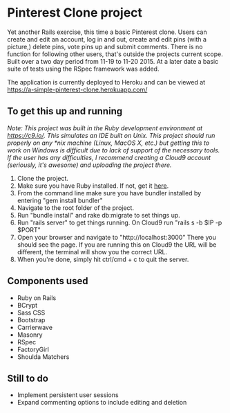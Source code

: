 Pinterest Clone project
=======================

Yet another Rails exercise, this time a basic Pinterest clone.  Users
can create and edit an account, log in and out, create and edit pins (with a 
picture,) delete pins, vote pins up and submit comments.  There is no function 
for following other users, that's outside the projects current scope.  Built 
over a two day period from 11-19 to 11-20 2015.  At a later date a basic suite 
of tests using the RSpec framework was added.

The application is currently deployed to Heroku and can be viewed at 
https://a-simple-pinterest-clone.herokuapp.com/

To get this up and running
--------------------------
_Note: This project was built in the Ruby development environment at https://c9.io/.
This simulates an IDE built on Unix.  This project should run properly on any *nix
machine (Linux, MacOS X, etc.) but getting this to work on Windows is difficult due 
to lack of support of the necessary tools.  If the user has any difficulties, I
recommend creating a Cloud9 account (seriously, it's awesome) and uploading the 
project there._

1. Clone the project.  
2. Make sure you have Ruby installed.  If not, get it [here](https://www.ruby-lang.org/en/downloads/). 
3. From the command line make sure you have bundler installed by entering "gem install bundler"
4. Navigate to the root folder of the project.
5. Run "bundle install" and rake db:migrate to set things up.  
6. Run "rails server" to get things running.  On Cloud9 run "rails s -b $IP -p $PORT"
7. Open your browser and navigate to "http://localhost:3000"  There you should see
the page.  If you are running this on Cloud9 the URL will be different, the terminal
will show you the correct URL.
8. When you're done, simply hit ctrl/cmd + c to quit the server.

Components used
---------------
* Ruby on Rails
* BCrypt
* Sass CSS
* Bootstrap
* Carrierwave
* Masonry
* RSpec
* FactoryGirl
* Shoulda Matchers

Still to do
-----------
* Implement persistent user sessions
* Expand commenting options to include editing and deletion